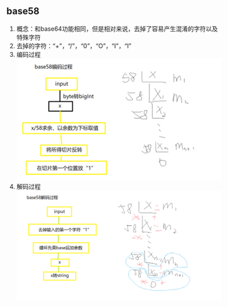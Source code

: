 ## base58
1. 概念：和base64功能相同，但是相对来说，去掉了容易产生混淆的字符以及特殊字符
2. 去掉的字符：“+”，“/”，“0”，“O”，“I”，“l”
3. 编码过程![img.png](img.png)
4. 解码过程![img_1.png](img_1.png)